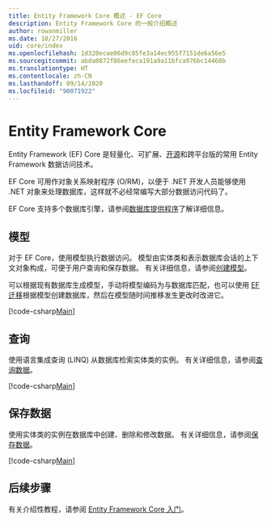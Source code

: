 ```yaml
---
title: Entity Framework Core 概述 - EF Core
description: Entity Framework Core 的一般介绍概述
author: rowanmiller
ms.date: 10/27/2016
uid: core/index
ms.openlocfilehash: 1d320ecae06d9c05fe3a14ec955f7151de6a56e5
ms.sourcegitcommit: abda0872f86eefeca191a9a11bfca976bc14468b
ms.translationtype: HT
ms.contentlocale: zh-CN
ms.lasthandoff: 09/14/2020
ms.locfileid: "90071922"
---
```

# <a name="entity-framework-core"></a>Entity Framework Core

Entity Framework (EF) Core 是轻量化、可扩展、[开源](https://github.com/aspnet/EntityFrameworkCore)和跨平台版的常用 Entity Framework 数据访问技术。

EF Core 可用作对象关系映射程序 (O/RM)，以便于 .NET 开发人员能够使用 .NET 对象来处理数据库，这样就不必经常编写大部分数据访问代码了。

EF Core 支持多个数据库引擎，请参阅[数据库提供程序](xref:core/providers/index)了解详细信息。

## <a name="the-model"></a>模型

对于 EF Core，使用模型执行数据访问。 模型由实体类和表示数据库会话的上下文对象构成，可便于用户查询和保存数据。 有关详细信息，请参阅[创建模型](xref:core/modeling/index)。

可以根据现有数据库生成模型，手动将模型编码为与数据库匹配，也可以使用 [EF 迁移](xref:core/managing-schemas/migrations/index)根据模型创建数据库，然后在模型随时间推移发生更改时改进它。

[!code-csharp[Main](../../samples/core/Intro/Model.cs)]

## <a name="querying"></a>查询

使用语言集成查询 (LINQ) 从数据库检索实体类的实例。 有关详细信息，请参阅[查询数据](xref:core/querying/index)。

[!code-csharp[Main](../../samples/core/Intro/Program.cs#Querying)]

## <a name="saving-data"></a>保存数据

使用实体类的实例在数据库中创建、删除和修改数据。 有关详细信息，请参阅[保存数据](xref:core/saving/index)。

[!code-csharp[Main](../../samples/core/Intro/Program.cs#SavingData)]

## <a name="next-steps"></a>后续步骤

有关介绍性教程，请参阅 [Entity Framework Core 入门](xref:core/get-started/index)。

